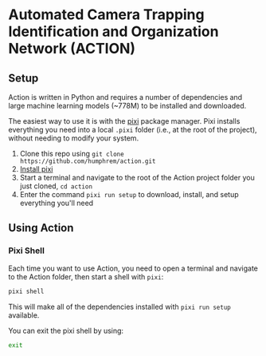 # Automated Camera Trapping Identification and Organization Network (ACTION)

## Setup

Action is written in Python and requires a number of dependencies and large machine learning models (~778M) to be installed and downloaded.

The easiest way to use it is with the [pixi](https://prefix.dev/docs/pixi/overview) package manager.  Pixi installs everything you need into a local `.pixi` folder (i.e., at the root of the project), without needing to modify your system.

1. Clone this repo using `git clone https://github.com/humphrem/action.git`
2. [Install pixi](https://prefix.dev/docs/pixi/overview#installation)
3. Start a terminal and navigate to the root of the Action project folder you just cloned, `cd action`
4. Enter the command `pixi run setup` to download, install, and setup everything you'll need

## Using Action

### Pixi Shell

Each time you want to use Action, you need to open a terminal and navigate to the Action folder, then start a shell with `pixi`:

```sh
pixi shell
```

This will make all of the dependencies installed with `pixi run setup` available.

You can exit the pixi shell by using:

```sh
exit
```
